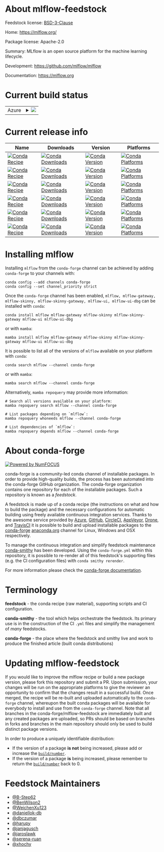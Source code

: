 About mlflow-feedstock
======================

Feedstock license: [BSD-3-Clause](https://github.com/conda-forge/mlflow-feedstock/blob/main/LICENSE.txt)

Home: https://mlflow.org/

Package license: Apache-2.0

Summary: MLflow is an open source platform for the machine learning lifecycle.

Development: https://github.com/mlflow/mlflow

Documentation: https://mlflow.org

Current build status
====================


<table>
    
  <tr>
    <td>Azure</td>
    <td>
      <details>
        <summary>
          <a href="https://dev.azure.com/conda-forge/feedstock-builds/_build/latest?definitionId=6553&branchName=main">
            <img src="https://dev.azure.com/conda-forge/feedstock-builds/_apis/build/status/mlflow-feedstock?branchName=main">
          </a>
        </summary>
        <table>
          <thead><tr><th>Variant</th><th>Status</th></tr></thead>
          <tbody><tr>
              <td>linux_64_python3.10.____cpython</td>
              <td>
                <a href="https://dev.azure.com/conda-forge/feedstock-builds/_build/latest?definitionId=6553&branchName=main">
                  <img src="https://dev.azure.com/conda-forge/feedstock-builds/_apis/build/status/mlflow-feedstock?branchName=main&jobName=linux&configuration=linux%20linux_64_python3.10.____cpython" alt="variant">
                </a>
              </td>
            </tr><tr>
              <td>linux_64_python3.11.____cpython</td>
              <td>
                <a href="https://dev.azure.com/conda-forge/feedstock-builds/_build/latest?definitionId=6553&branchName=main">
                  <img src="https://dev.azure.com/conda-forge/feedstock-builds/_apis/build/status/mlflow-feedstock?branchName=main&jobName=linux&configuration=linux%20linux_64_python3.11.____cpython" alt="variant">
                </a>
              </td>
            </tr><tr>
              <td>linux_64_python3.8.____cpython</td>
              <td>
                <a href="https://dev.azure.com/conda-forge/feedstock-builds/_build/latest?definitionId=6553&branchName=main">
                  <img src="https://dev.azure.com/conda-forge/feedstock-builds/_apis/build/status/mlflow-feedstock?branchName=main&jobName=linux&configuration=linux%20linux_64_python3.8.____cpython" alt="variant">
                </a>
              </td>
            </tr><tr>
              <td>linux_64_python3.9.____cpython</td>
              <td>
                <a href="https://dev.azure.com/conda-forge/feedstock-builds/_build/latest?definitionId=6553&branchName=main">
                  <img src="https://dev.azure.com/conda-forge/feedstock-builds/_apis/build/status/mlflow-feedstock?branchName=main&jobName=linux&configuration=linux%20linux_64_python3.9.____cpython" alt="variant">
                </a>
              </td>
            </tr><tr>
              <td>linux_aarch64_python3.10.____cpython</td>
              <td>
                <a href="https://dev.azure.com/conda-forge/feedstock-builds/_build/latest?definitionId=6553&branchName=main">
                  <img src="https://dev.azure.com/conda-forge/feedstock-builds/_apis/build/status/mlflow-feedstock?branchName=main&jobName=linux&configuration=linux%20linux_aarch64_python3.10.____cpython" alt="variant">
                </a>
              </td>
            </tr><tr>
              <td>linux_aarch64_python3.11.____cpython</td>
              <td>
                <a href="https://dev.azure.com/conda-forge/feedstock-builds/_build/latest?definitionId=6553&branchName=main">
                  <img src="https://dev.azure.com/conda-forge/feedstock-builds/_apis/build/status/mlflow-feedstock?branchName=main&jobName=linux&configuration=linux%20linux_aarch64_python3.11.____cpython" alt="variant">
                </a>
              </td>
            </tr><tr>
              <td>linux_aarch64_python3.8.____cpython</td>
              <td>
                <a href="https://dev.azure.com/conda-forge/feedstock-builds/_build/latest?definitionId=6553&branchName=main">
                  <img src="https://dev.azure.com/conda-forge/feedstock-builds/_apis/build/status/mlflow-feedstock?branchName=main&jobName=linux&configuration=linux%20linux_aarch64_python3.8.____cpython" alt="variant">
                </a>
              </td>
            </tr><tr>
              <td>linux_aarch64_python3.9.____cpython</td>
              <td>
                <a href="https://dev.azure.com/conda-forge/feedstock-builds/_build/latest?definitionId=6553&branchName=main">
                  <img src="https://dev.azure.com/conda-forge/feedstock-builds/_apis/build/status/mlflow-feedstock?branchName=main&jobName=linux&configuration=linux%20linux_aarch64_python3.9.____cpython" alt="variant">
                </a>
              </td>
            </tr><tr>
              <td>linux_ppc64le_python3.10.____cpython</td>
              <td>
                <a href="https://dev.azure.com/conda-forge/feedstock-builds/_build/latest?definitionId=6553&branchName=main">
                  <img src="https://dev.azure.com/conda-forge/feedstock-builds/_apis/build/status/mlflow-feedstock?branchName=main&jobName=linux&configuration=linux%20linux_ppc64le_python3.10.____cpython" alt="variant">
                </a>
              </td>
            </tr><tr>
              <td>linux_ppc64le_python3.11.____cpython</td>
              <td>
                <a href="https://dev.azure.com/conda-forge/feedstock-builds/_build/latest?definitionId=6553&branchName=main">
                  <img src="https://dev.azure.com/conda-forge/feedstock-builds/_apis/build/status/mlflow-feedstock?branchName=main&jobName=linux&configuration=linux%20linux_ppc64le_python3.11.____cpython" alt="variant">
                </a>
              </td>
            </tr><tr>
              <td>linux_ppc64le_python3.8.____cpython</td>
              <td>
                <a href="https://dev.azure.com/conda-forge/feedstock-builds/_build/latest?definitionId=6553&branchName=main">
                  <img src="https://dev.azure.com/conda-forge/feedstock-builds/_apis/build/status/mlflow-feedstock?branchName=main&jobName=linux&configuration=linux%20linux_ppc64le_python3.8.____cpython" alt="variant">
                </a>
              </td>
            </tr><tr>
              <td>linux_ppc64le_python3.9.____cpython</td>
              <td>
                <a href="https://dev.azure.com/conda-forge/feedstock-builds/_build/latest?definitionId=6553&branchName=main">
                  <img src="https://dev.azure.com/conda-forge/feedstock-builds/_apis/build/status/mlflow-feedstock?branchName=main&jobName=linux&configuration=linux%20linux_ppc64le_python3.9.____cpython" alt="variant">
                </a>
              </td>
            </tr><tr>
              <td>osx_64_python3.10.____cpython</td>
              <td>
                <a href="https://dev.azure.com/conda-forge/feedstock-builds/_build/latest?definitionId=6553&branchName=main">
                  <img src="https://dev.azure.com/conda-forge/feedstock-builds/_apis/build/status/mlflow-feedstock?branchName=main&jobName=osx&configuration=osx%20osx_64_python3.10.____cpython" alt="variant">
                </a>
              </td>
            </tr><tr>
              <td>osx_64_python3.11.____cpython</td>
              <td>
                <a href="https://dev.azure.com/conda-forge/feedstock-builds/_build/latest?definitionId=6553&branchName=main">
                  <img src="https://dev.azure.com/conda-forge/feedstock-builds/_apis/build/status/mlflow-feedstock?branchName=main&jobName=osx&configuration=osx%20osx_64_python3.11.____cpython" alt="variant">
                </a>
              </td>
            </tr><tr>
              <td>osx_64_python3.8.____cpython</td>
              <td>
                <a href="https://dev.azure.com/conda-forge/feedstock-builds/_build/latest?definitionId=6553&branchName=main">
                  <img src="https://dev.azure.com/conda-forge/feedstock-builds/_apis/build/status/mlflow-feedstock?branchName=main&jobName=osx&configuration=osx%20osx_64_python3.8.____cpython" alt="variant">
                </a>
              </td>
            </tr><tr>
              <td>osx_64_python3.9.____cpython</td>
              <td>
                <a href="https://dev.azure.com/conda-forge/feedstock-builds/_build/latest?definitionId=6553&branchName=main">
                  <img src="https://dev.azure.com/conda-forge/feedstock-builds/_apis/build/status/mlflow-feedstock?branchName=main&jobName=osx&configuration=osx%20osx_64_python3.9.____cpython" alt="variant">
                </a>
              </td>
            </tr><tr>
              <td>osx_arm64_python3.10.____cpython</td>
              <td>
                <a href="https://dev.azure.com/conda-forge/feedstock-builds/_build/latest?definitionId=6553&branchName=main">
                  <img src="https://dev.azure.com/conda-forge/feedstock-builds/_apis/build/status/mlflow-feedstock?branchName=main&jobName=osx&configuration=osx%20osx_arm64_python3.10.____cpython" alt="variant">
                </a>
              </td>
            </tr><tr>
              <td>osx_arm64_python3.11.____cpython</td>
              <td>
                <a href="https://dev.azure.com/conda-forge/feedstock-builds/_build/latest?definitionId=6553&branchName=main">
                  <img src="https://dev.azure.com/conda-forge/feedstock-builds/_apis/build/status/mlflow-feedstock?branchName=main&jobName=osx&configuration=osx%20osx_arm64_python3.11.____cpython" alt="variant">
                </a>
              </td>
            </tr><tr>
              <td>osx_arm64_python3.8.____cpython</td>
              <td>
                <a href="https://dev.azure.com/conda-forge/feedstock-builds/_build/latest?definitionId=6553&branchName=main">
                  <img src="https://dev.azure.com/conda-forge/feedstock-builds/_apis/build/status/mlflow-feedstock?branchName=main&jobName=osx&configuration=osx%20osx_arm64_python3.8.____cpython" alt="variant">
                </a>
              </td>
            </tr><tr>
              <td>osx_arm64_python3.9.____cpython</td>
              <td>
                <a href="https://dev.azure.com/conda-forge/feedstock-builds/_build/latest?definitionId=6553&branchName=main">
                  <img src="https://dev.azure.com/conda-forge/feedstock-builds/_apis/build/status/mlflow-feedstock?branchName=main&jobName=osx&configuration=osx%20osx_arm64_python3.9.____cpython" alt="variant">
                </a>
              </td>
            </tr><tr>
              <td>win_64_python3.10.____cpython</td>
              <td>
                <a href="https://dev.azure.com/conda-forge/feedstock-builds/_build/latest?definitionId=6553&branchName=main">
                  <img src="https://dev.azure.com/conda-forge/feedstock-builds/_apis/build/status/mlflow-feedstock?branchName=main&jobName=win&configuration=win%20win_64_python3.10.____cpython" alt="variant">
                </a>
              </td>
            </tr><tr>
              <td>win_64_python3.11.____cpython</td>
              <td>
                <a href="https://dev.azure.com/conda-forge/feedstock-builds/_build/latest?definitionId=6553&branchName=main">
                  <img src="https://dev.azure.com/conda-forge/feedstock-builds/_apis/build/status/mlflow-feedstock?branchName=main&jobName=win&configuration=win%20win_64_python3.11.____cpython" alt="variant">
                </a>
              </td>
            </tr><tr>
              <td>win_64_python3.8.____cpython</td>
              <td>
                <a href="https://dev.azure.com/conda-forge/feedstock-builds/_build/latest?definitionId=6553&branchName=main">
                  <img src="https://dev.azure.com/conda-forge/feedstock-builds/_apis/build/status/mlflow-feedstock?branchName=main&jobName=win&configuration=win%20win_64_python3.8.____cpython" alt="variant">
                </a>
              </td>
            </tr><tr>
              <td>win_64_python3.9.____cpython</td>
              <td>
                <a href="https://dev.azure.com/conda-forge/feedstock-builds/_build/latest?definitionId=6553&branchName=main">
                  <img src="https://dev.azure.com/conda-forge/feedstock-builds/_apis/build/status/mlflow-feedstock?branchName=main&jobName=win&configuration=win%20win_64_python3.9.____cpython" alt="variant">
                </a>
              </td>
            </tr>
          </tbody>
        </table>
      </details>
    </td>
  </tr>
</table>

Current release info
====================

| Name | Downloads | Version | Platforms |
| --- | --- | --- | --- |
| [![Conda Recipe](https://img.shields.io/badge/recipe-mlflow-green.svg)](https://anaconda.org/conda-forge/mlflow) | [![Conda Downloads](https://img.shields.io/conda/dn/conda-forge/mlflow.svg)](https://anaconda.org/conda-forge/mlflow) | [![Conda Version](https://img.shields.io/conda/vn/conda-forge/mlflow.svg)](https://anaconda.org/conda-forge/mlflow) | [![Conda Platforms](https://img.shields.io/conda/pn/conda-forge/mlflow.svg)](https://anaconda.org/conda-forge/mlflow) |
| [![Conda Recipe](https://img.shields.io/badge/recipe-mlflow--gateway-green.svg)](https://anaconda.org/conda-forge/mlflow-gateway) | [![Conda Downloads](https://img.shields.io/conda/dn/conda-forge/mlflow-gateway.svg)](https://anaconda.org/conda-forge/mlflow-gateway) | [![Conda Version](https://img.shields.io/conda/vn/conda-forge/mlflow-gateway.svg)](https://anaconda.org/conda-forge/mlflow-gateway) | [![Conda Platforms](https://img.shields.io/conda/pn/conda-forge/mlflow-gateway.svg)](https://anaconda.org/conda-forge/mlflow-gateway) |
| [![Conda Recipe](https://img.shields.io/badge/recipe-mlflow--skinny-green.svg)](https://anaconda.org/conda-forge/mlflow-skinny) | [![Conda Downloads](https://img.shields.io/conda/dn/conda-forge/mlflow-skinny.svg)](https://anaconda.org/conda-forge/mlflow-skinny) | [![Conda Version](https://img.shields.io/conda/vn/conda-forge/mlflow-skinny.svg)](https://anaconda.org/conda-forge/mlflow-skinny) | [![Conda Platforms](https://img.shields.io/conda/pn/conda-forge/mlflow-skinny.svg)](https://anaconda.org/conda-forge/mlflow-skinny) |
| [![Conda Recipe](https://img.shields.io/badge/recipe-mlflow--skinny--gateway-green.svg)](https://anaconda.org/conda-forge/mlflow-skinny-gateway) | [![Conda Downloads](https://img.shields.io/conda/dn/conda-forge/mlflow-skinny-gateway.svg)](https://anaconda.org/conda-forge/mlflow-skinny-gateway) | [![Conda Version](https://img.shields.io/conda/vn/conda-forge/mlflow-skinny-gateway.svg)](https://anaconda.org/conda-forge/mlflow-skinny-gateway) | [![Conda Platforms](https://img.shields.io/conda/pn/conda-forge/mlflow-skinny-gateway.svg)](https://anaconda.org/conda-forge/mlflow-skinny-gateway) |
| [![Conda Recipe](https://img.shields.io/badge/recipe-mlflow--ui-green.svg)](https://anaconda.org/conda-forge/mlflow-ui) | [![Conda Downloads](https://img.shields.io/conda/dn/conda-forge/mlflow-ui.svg)](https://anaconda.org/conda-forge/mlflow-ui) | [![Conda Version](https://img.shields.io/conda/vn/conda-forge/mlflow-ui.svg)](https://anaconda.org/conda-forge/mlflow-ui) | [![Conda Platforms](https://img.shields.io/conda/pn/conda-forge/mlflow-ui.svg)](https://anaconda.org/conda-forge/mlflow-ui) |
| [![Conda Recipe](https://img.shields.io/badge/recipe-mlflow--ui--dbg-green.svg)](https://anaconda.org/conda-forge/mlflow-ui-dbg) | [![Conda Downloads](https://img.shields.io/conda/dn/conda-forge/mlflow-ui-dbg.svg)](https://anaconda.org/conda-forge/mlflow-ui-dbg) | [![Conda Version](https://img.shields.io/conda/vn/conda-forge/mlflow-ui-dbg.svg)](https://anaconda.org/conda-forge/mlflow-ui-dbg) | [![Conda Platforms](https://img.shields.io/conda/pn/conda-forge/mlflow-ui-dbg.svg)](https://anaconda.org/conda-forge/mlflow-ui-dbg) |

Installing mlflow
=================

Installing `mlflow` from the `conda-forge` channel can be achieved by adding `conda-forge` to your channels with:

```
conda config --add channels conda-forge
conda config --set channel_priority strict
```

Once the `conda-forge` channel has been enabled, `mlflow, mlflow-gateway, mlflow-skinny, mlflow-skinny-gateway, mlflow-ui, mlflow-ui-dbg` can be installed with `conda`:

```
conda install mlflow mlflow-gateway mlflow-skinny mlflow-skinny-gateway mlflow-ui mlflow-ui-dbg
```

or with `mamba`:

```
mamba install mlflow mlflow-gateway mlflow-skinny mlflow-skinny-gateway mlflow-ui mlflow-ui-dbg
```

It is possible to list all of the versions of `mlflow` available on your platform with `conda`:

```
conda search mlflow --channel conda-forge
```

or with `mamba`:

```
mamba search mlflow --channel conda-forge
```

Alternatively, `mamba repoquery` may provide more information:

```
# Search all versions available on your platform:
mamba repoquery search mlflow --channel conda-forge

# List packages depending on `mlflow`:
mamba repoquery whoneeds mlflow --channel conda-forge

# List dependencies of `mlflow`:
mamba repoquery depends mlflow --channel conda-forge
```


About conda-forge
=================

[![Powered by
NumFOCUS](https://img.shields.io/badge/powered%20by-NumFOCUS-orange.svg?style=flat&colorA=E1523D&colorB=007D8A)](https://numfocus.org)

conda-forge is a community-led conda channel of installable packages.
In order to provide high-quality builds, the process has been automated into the
conda-forge GitHub organization. The conda-forge organization contains one repository
for each of the installable packages. Such a repository is known as a *feedstock*.

A feedstock is made up of a conda recipe (the instructions on what and how to build
the package) and the necessary configurations for automatic building using freely
available continuous integration services. Thanks to the awesome service provided by
[Azure](https://azure.microsoft.com/en-us/services/devops/), [GitHub](https://github.com/),
[CircleCI](https://circleci.com/), [AppVeyor](https://www.appveyor.com/),
[Drone](https://cloud.drone.io/welcome), and [TravisCI](https://travis-ci.com/)
it is possible to build and upload installable packages to the
[conda-forge](https://anaconda.org/conda-forge) [anaconda.org](https://anaconda.org/)
channel for Linux, Windows and OSX respectively.

To manage the continuous integration and simplify feedstock maintenance
[conda-smithy](https://github.com/conda-forge/conda-smithy) has been developed.
Using the ``conda-forge.yml`` within this repository, it is possible to re-render all of
this feedstock's supporting files (e.g. the CI configuration files) with ``conda smithy rerender``.

For more information please check the [conda-forge documentation](https://conda-forge.org/docs/).

Terminology
===========

**feedstock** - the conda recipe (raw material), supporting scripts and CI configuration.

**conda-smithy** - the tool which helps orchestrate the feedstock.
                   Its primary use is in the construction of the CI ``.yml`` files
                   and simplify the management of *many* feedstocks.

**conda-forge** - the place where the feedstock and smithy live and work to
                  produce the finished article (built conda distributions)


Updating mlflow-feedstock
=========================

If you would like to improve the mlflow recipe or build a new
package version, please fork this repository and submit a PR. Upon submission,
your changes will be run on the appropriate platforms to give the reviewer an
opportunity to confirm that the changes result in a successful build. Once
merged, the recipe will be re-built and uploaded automatically to the
`conda-forge` channel, whereupon the built conda packages will be available for
everybody to install and use from the `conda-forge` channel.
Note that all branches in the conda-forge/mlflow-feedstock are
immediately built and any created packages are uploaded, so PRs should be based
on branches in forks and branches in the main repository should only be used to
build distinct package versions.

In order to produce a uniquely identifiable distribution:
 * If the version of a package **is not** being increased, please add or increase
   the [``build/number``](https://docs.conda.io/projects/conda-build/en/latest/resources/define-metadata.html#build-number-and-string).
 * If the version of a package **is** being increased, please remember to return
   the [``build/number``](https://docs.conda.io/projects/conda-build/en/latest/resources/define-metadata.html#build-number-and-string)
   back to 0.

Feedstock Maintainers
=====================

* [@B-Step62](https://github.com/B-Step62/)
* [@BenWilson2](https://github.com/BenWilson2/)
* [@WeichenXu123](https://github.com/WeichenXu123/)
* [@daniellok-db](https://github.com/daniellok-db/)
* [@dbczumar](https://github.com/dbczumar/)
* [@harupy](https://github.com/harupy/)
* [@janjagusch](https://github.com/janjagusch/)
* [@jaroslawk](https://github.com/jaroslawk/)
* [@serena-ruan](https://github.com/serena-ruan/)
* [@xhochy](https://github.com/xhochy/)

